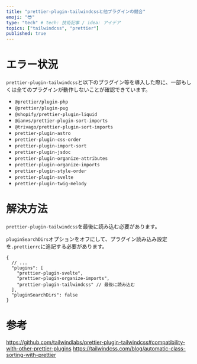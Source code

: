 ```yaml
---
title: "prettier-plugin-tailwindcssと他プラグインの競合"
emoji: "😎"
type: "tech" # tech: 技術記事 / idea: アイデア
topics: ["tailwindcss", "prettier"]
published: true
---
```


# エラー状況

`prettier-plugin-tailwindcss`と以下のプラグイン等を導入した際に、一部もしくは全てのプラグインが動作しないことが確認できています。

- `@prettier/plugin-php`
- `@prettier/plugin-pug`
- `@shopify/prettier-plugin-liquid`
- `@ianvs/prettier-plugin-sort-imports`
- `@trivago/prettier-plugin-sort-imports`
- `prettier-plugin-astro`
- `prettier-plugin-css-order`
- `prettier-plugin-import-sort`
- `prettier-plugin-jsdoc`
- `prettier-plugin-organize-attributes`
- `prettier-plugin-organize-imports`
- `prettier-plugin-style-order`
- `prettier-plugin-svelte`
- `prettier-plugin-twig-melody`

# 解決方法

`prettier-plugin-tailwindcss`を最後に読み込む必要があります。

`pluginSearchDirs`オプションをオフにして、プラグイン読み込み設定を`.prettierrc`に追記する必要があります。

```json:.prettierrc
{
  // ...
  "plugins": [
    "prettier-plugin-svelte",
    "prettier-plugin-organize-imports",
    "prettier-plugin-tailwindcss" // 最後に読み込む
  ],
  "pluginSearchDirs": false
}
```

# 参考

https://github.com/tailwindlabs/prettier-plugin-tailwindcss#compatibility-with-other-prettier-plugins
https://tailwindcss.com/blog/automatic-class-sorting-with-prettier
